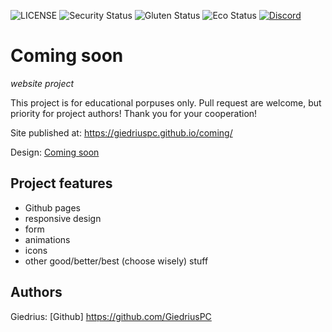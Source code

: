 ![LICENSE](https://img.shields.io/badge/license-MIT-blue.svg?style=flat-square)
![Security Status](https://img.shields.io/security-headers?label=Security&url=https%3A%2F%2Fgithub.com&style=flat-square)
![Gluten Status](https://img.shields.io/badge/Gluten-Free-green.svg)
![Eco Status](https://img.shields.io/badge/ECO-Friendly-green.svg)
[![Discord](https://discord.com/api/guilds/571393319201144843/widget.png)](https://discord.gg/dRwW4rw)

# Coming soon

_website project_

This project is for educational porpuses only. Pull request are welcome, but priority for project authors! Thank you for your cooperation!

Site published at: https://giedriuspc.github.io/coming/

Design: [Coming soon](https://cdn.discordapp.com/attachments/850245533838868480/850246473362178048/coming-soon-wide.png)

## Project features

-   Github pages
-   responsive design
-   form
-   animations
-   icons
-   other good/better/best (choose wisely) stuff

## Authors

Giedrius: [Github] https://github.com/GiedriusPC
